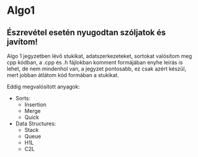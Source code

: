# Algo1
## Észrevétel esetén nyugodtan szóljatok és javítom!

Algo 1 jegyzetben lévő stukikat, adatszerkezeteket, sortokat valósítom meg cpp kódban, a .cpp és .h fájlokban komment formájában enyhe leírás is lehet, de nem mindenhol van, a jegyzet pontosabb, ez csak azért készül, mert jobban átlátom kód formában a stukikat.

Eddig megvalósított anyagok:
- Sorts:
	- Insertion
	- Merge
	- Quick
- Data Structures:
	- Stack
	- Queue
	- H1L
	- C2L
